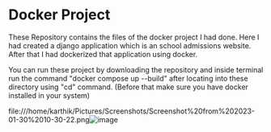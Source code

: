 # Docker Project

These Repository contains the files of the docker project I had done. Here I had created a django application which is an school admissions website. After that I had dockerized that application using docker.

You can run these project by downloading the repository and inside terminal run the command "docker compose up --build" after locating into these directory using "cd" command. (Before that make sure you have docker installed in your system)

file:///home/karthik/Pictures/Screenshots/Screenshot%20from%202023-01-30%2010-30-22.png![image](https://user-images.githubusercontent.com/75205632/215391320-3486b5e4-50a3-4482-8bcd-5a00193b5efc.png)

